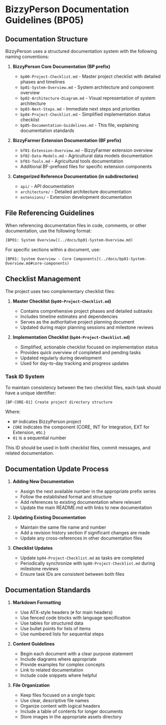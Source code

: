 # BizzyPerson Documentation Guidelines (BP05)

## Documentation Structure

BizzyPerson uses a structured documentation system with the following naming conventions:

1. **BizzyPerson Core Documentation (BP prefix)**
   - `bp00-Project-Checklist.md` - Master project checklist with detailed phases and timelines
   - `bp01-System-Overview.md` - System architecture and component overview
   - `bp02-Architecture-Diagram.md` - Visual representation of system architecture
   - `bp03-Next-Steps.md` - Immediate next steps and priorities
   - `bp04-Project-Checklist.md` - Simplified implementation status checklist
   - `bp05-Documentation-Guidelines.md` - This file, explaining documentation standards

2. **BizzyFarmer Extension Documentation (BF prefix)**
   - `bf01-Extension-Overview.md` - BizzyFarmer extension overview
   - `bf02-Data-Models.md` - Agricultural data models documentation
   - `bf03-Tools.md` - Agricultural tools documentation
   - Additional BF-prefixed files for specific extension components

3. **Categorized Reference Documentation (in subdirectories)**
   - `api/` - API documentation
   - `architecture/` - Detailed architecture documentation
   - `extensions/` - Extension development documentation

## File Referencing Guidelines

When referencing documentation files in code, comments, or other documentation, use the following format:

```
[BP01: System Overview](../docs/bp01-System-Overview.md)
```

For specific sections within a document, use:

```
[BP01: System Overview - Core Components](../docs/bp01-System-Overview.md#core-components)
```

## Checklist Management

The project uses two complementary checklist files:

1. **Master Checklist (`bp00-Project-Checklist.md`)**
   - Contains comprehensive project phases and detailed subtasks
   - Includes timeline estimates and dependencies
   - Serves as the authoritative project planning document
   - Updated during major planning sessions and milestone reviews

2. **Implementation Checklist (`bp04-Project-Checklist.md`)**
   - Simplified, actionable checklist focused on implementation status
   - Provides quick overview of completed and pending tasks
   - Updated regularly during development
   - Used for day-to-day tracking and progress updates

### Task ID System

To maintain consistency between the two checklist files, each task should have a unique identifier:

```
[BP-CORE-01] Create project directory structure
```

Where:
- `BP` indicates BizzyPerson project
- `CORE` indicates the component (CORE, INT for Integration, EXT for Extension, etc.)
- `01` is a sequential number

This ID should be used in both checklist files, commit messages, and related documentation.

## Documentation Update Process

1. **Adding New Documentation**
   - Assign the next available number in the appropriate prefix series
   - Follow the established format and structure
   - Add references to existing documentation where relevant
   - Update the main README.md with links to new documentation

2. **Updating Existing Documentation**
   - Maintain the same file name and number
   - Add a revision history section if significant changes are made
   - Update any cross-references in other documentation files

3. **Checklist Updates**
   - Update `bp04-Project-Checklist.md` as tasks are completed
   - Periodically synchronize with `bp00-Project-Checklist.md` during milestone reviews
   - Ensure task IDs are consistent between both files

## Documentation Standards

1. **Markdown Formatting**
   - Use ATX-style headers (`#` for main headers)
   - Use fenced code blocks with language specification
   - Use tables for structured data
   - Use bullet points for lists of items
   - Use numbered lists for sequential steps

2. **Content Guidelines**
   - Begin each document with a clear purpose statement
   - Include diagrams where appropriate
   - Provide examples for complex concepts
   - Link to related documentation
   - Include code snippets where helpful

3. **File Organization**
   - Keep files focused on a single topic
   - Use clear, descriptive file names
   - Organize content with logical headers
   - Include a table of contents for longer documents
   - Store images in the appropriate assets directory 